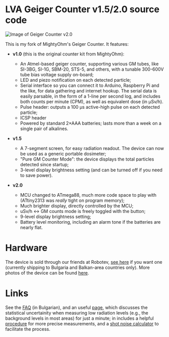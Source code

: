 # LVA Geiger Counter v1.5/2.0 source code

![Image of Geiger Counter v2.0](http://lva.bg/products/geiger-counter/gallery/Geiger_main-smaller.jpg)

This is my fork of MightyOhm's Geiger Counter. It features:

* **v1.0** (this is the original counter kit from MightyOhm):
	* An Atmel-based geiger counter, supporting various GM tubes, like SI-3BG, SI-1G, SBM-20, STS-5, and others, with a tunable 300-600V tube bias voltage supply on-board;
	* LED and piezo notification on each detected particle;
	* Serial interface so you can connect it to Arduino, Raspberry Pi and the like, for data gathering and internet hookup. The serial data is easily parsable, in the form of a 1-line per second log, and includes both counts per minute (CPM), as well as equivalent dose (in µSv/h).
	* Pulse header: outputs a 100 µs active-high pulse on each detected particle;
	* ICSP header
	* Powered by standard 2×AAA batteries; lasts more than a week on a single pair of alkalines.

* **v1.5**
	* A 7-segment screen, for easy radiation readout. The device can now be used as a generic portable dosimeter;
	* "Pure GM Counter Mode": the device displays the total particles detected since startup;
	* 3-level display brightness setting (and can be turned off if you need to save power).

* **v2.0**
	* MCU changed to ATmega88, much more code space to play with (ATtiny2313 was *really*
	  tight on program memory);
	* Much brighter display, directly controlled by the MCU;
	* uSv/h <-> GM counts mode is freely toggled with the button;
	* 9-level display brightness setting;
	* Battery level monitoring, including an alarm tone if the batteries are nearly flat.

# Hardware

The device is sold through our friends at Robotev, [see here](http://www.robotev.com/product_info.php?cPath=1_50&products_id=578) if you want one (currently shipping to Bulgaria and Balkan-area countries only). More photos of the device can be found [here](http://lva.bg/products/geiger-counter/gallery).

# Links

See the [FAQ](http://lva.bg/support/forum/viewtopic.php?f=8&t=7) (in Bulgarian), and an useful [page](http://lva.bg/support/geiger-counter/calculator/), which discusses the statistical uncertainity when measuring low radiation levels (e.g., the background levels in most areas) for just a minute; in includes a helpful [procedure](http://lva.bg/support/geiger-counter/calculator/#procedure) for more precise measurements, and a [shot noise calculator](http://lva.bg/support/geiger-counter/calculator/#calculator) to facilitate the process.
